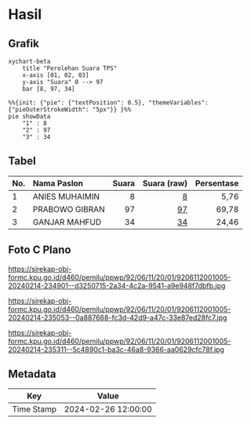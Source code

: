 # Hasil

## Grafik

```mermaid
xychart-beta
    title "Perolehan Suara TPS"
    x-axis [01, 02, 03]
    y-axis "Suara" 0 --> 97
    bar [8, 97, 34]
```

```mermaid
%%{init: {"pie": {"textPosition": 0.5}, "themeVariables": {"pieOuterStrokeWidth": "5px"}} }%%
pie showData
    "1" : 8
    "2" : 97
    "3" : 34
```

## Tabel

| No. | Nama Paslon    | Suara | Suara (raw) | Persentase |
|:--- |:-------------- | -----:| -----------:| ----------:|
| 1   | ANIES MUHAIMIN | 8     | [8][p-1]    | 5,76       |
| 2   | PRABOWO GIBRAN | 97    | [97][p-2]   | 69,78      |
| 3   | GANJAR MAHFUD  | 34    | [34][p-3]   | 24,46      |


[p-1]: https://github.com/gigit-pemilu/pemilu-2024-92-papua-barat/blob/main/pilpres/hitung-suara/sub/92-papua-barat/sub/06-teluk-bintuni/sub/11-manimeri/sub/2001-bumi-saniari/sub/005-tps/sub/paslon-1.txt
[p-2]: https://github.com/gigit-pemilu/pemilu-2024-92-papua-barat/blob/main/pilpres/hitung-suara/sub/92-papua-barat/sub/06-teluk-bintuni/sub/11-manimeri/sub/2001-bumi-saniari/sub/005-tps/sub/paslon-2.txt
[p-3]: https://github.com/gigit-pemilu/pemilu-2024-92-papua-barat/blob/main/pilpres/hitung-suara/sub/92-papua-barat/sub/06-teluk-bintuni/sub/11-manimeri/sub/2001-bumi-saniari/sub/005-tps/sub/paslon-3.txt

## Foto C Plano

https://sirekap-obj-formc.kpu.go.id/d460/pemilu/ppwp/92/06/11/20/01/9206112001005-20240214-234901--d3250715-2a34-4c2a-9541-a9e948f7dbfb.jpg

https://sirekap-obj-formc.kpu.go.id/d460/pemilu/ppwp/92/06/11/20/01/9206112001005-20240214-235053--0a887668-fc3d-42d9-a47c-33e87ed28fc7.jpg

https://sirekap-obj-formc.kpu.go.id/d460/pemilu/ppwp/92/06/11/20/01/9206112001005-20240214-235311--5c4890c1-ba3c-46a8-9366-aa0629cfc78f.jpg


## Metadata

| Key        | Value               |
| ---------- | ------------------- |
| Time Stamp | 2024-02-26 12:00:00 |



